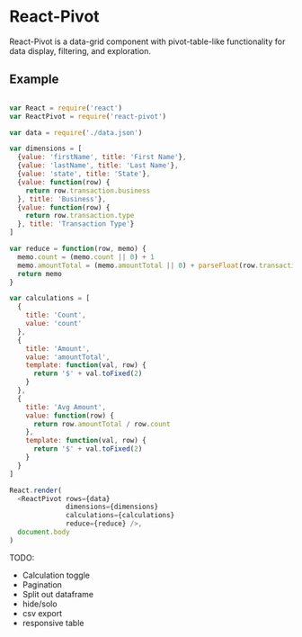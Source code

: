 # React-Pivot #

React-Pivot is a data-grid component with pivot-table-like functionality for data display, filtering, and exploration.

## Example ##

```js

var React = require('react')
var ReactPivot = require('react-pivot')

var data = require('./data.json')

var dimensions = [
  {value: 'firstName', title: 'First Name'},
  {value: 'lastName', title: 'Last Name'},
  {value: 'state', title: 'State'},
  {value: function(row) {
    return row.transaction.business
  }, title: 'Business'},
  {value: function(row) {
    return row.transaction.type
  }, title: 'Transaction Type'}
]

var reduce = function(row, memo) {
  memo.count = (memo.count || 0) + 1
  memo.amountTotal = (memo.amountTotal || 0) + parseFloat(row.transaction.amount)
  return memo
}

var calculations = [
  {
    title: 'Count',
    value: 'count'
  },
  {
    title: 'Amount',
    value: 'amountTotal',
    template: function(val, row) {
      return '$' + val.toFixed(2)
    }
  },
  {
    title: 'Avg Amount',
    value: function(row) {
      return row.amountTotal / row.count
    },
    template: function(val, row) {
      return '$' + val.toFixed(2)
    }
  }
]

React.render(
  <ReactPivot rows={data}
              dimensions={dimensions}
              calculations={calculations}
              reduce={reduce} />,
  document.body
)


```

TODO:
* Calculation toggle
* Pagination
* Split out dataframe
* hide/solo
* csv export
* responsive table
